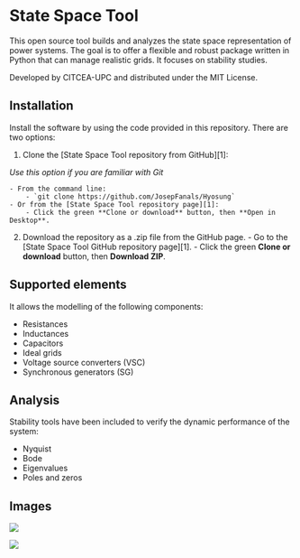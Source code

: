 # State Space Tool 
This open source tool builds and analyzes the state space representation of power systems. The goal is to offer a flexible and robust package written in Python that can manage realistic grids. It focuses on stability studies. 

Developed by CITCEA-UPC and distributed under the MIT License.

## Installation
Install the software by using the code provided in this repository. There are two options:

   1. Clone the [State Space Tool repository from GitHub][1]:
   
   *Use this option if you are familiar with Git*
   
    - From the command line:
        - `git clone https://github.com/JosepFanals/Hyosung`
    - Or from the [State Space Tool repository page][1]:
        - Click the green **Clone or download** button, then **Open in Desktop**.

   2. Download the repository as a .zip file from the GitHub page.
    - Go to the [State Space Tool GitHub repository page][1].
    - Click the green **Clone or download** button, then **Download ZIP**.


## Supported elements
It allows the modelling of the following components:

- Resistances
- Inductances
- Capacitors
- Ideal grids
- Voltage source converters (VSC)
- Synchronous generators (SG)

## Analysis
Stability tools have been included to verify the dynamic performance of the system:

- Nyquist
- Bode
- Eigenvalues
- Poles and zeros

## Images

![](https://github.com/JosepFanals/Hyosung/blob/main/pics/nyquist_2vsc.png)

![](https://github.com/JosepFanals/Hyosung/blob/main/pics/eigens1.png)


